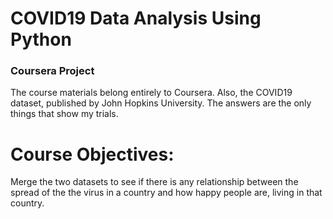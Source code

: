 # COVID19 Data Analysis Using Python

### Coursera Project

The course materials belong entirely to Coursera. Also, the COVID19 dataset, published by John Hopkins University. The answers are the only things that show my trials.

Course Objectives:
===================
Merge the two datasets to see if there is any relationship between the spread of the the virus in a country and how happy people are, living in that country.

